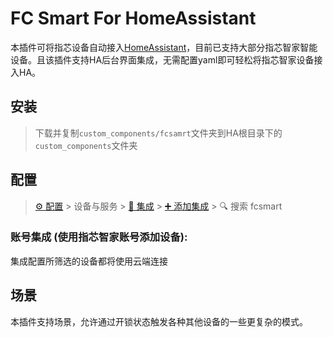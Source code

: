 # FC Smart For HomeAssistant

本插件可将指芯设备自动接入[HomeAssistant](https://www.home-assistant.io)，目前已支持大部分指芯智家智能设备。且该插件支持HA后台界面集成，无需配置yaml即可轻松将指芯智家设备接入HA。

## 安装

> 下载并复制`custom_components/fcsamrt`文件夹到HA根目录下的`custom_components`文件夹

## 配置

> [⚙️ 配置](https://my.home-assistant.io/redirect/config) > 设备与服务 > [🧩 集成](https://my.home-assistant.io/redirect/integrations) > [➕ 添加集成](https://my.home-assistant.io/redirect/config_flow_start?domain=xiaomi_miot) > 🔍 搜索 fcsmart

### 账号集成 (使用指芯智家账号添加设备):

 集成配置所筛选的设备都将使用云端连接

## 场景

本插件支持场景，允许通过开锁状态触发各种其他设备的一些更复杂的模式。